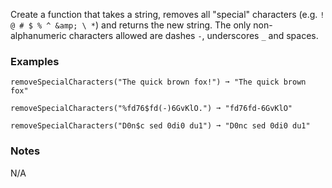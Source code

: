 
Create a function that takes a string, removes all "special" characters (e.g. `! @ # $ % ^ &amp; \ *`) and returns the new string. The only non-alphanumeric characters allowed are dashes `-`, underscores `_` and spaces.

### Examples

```
removeSpecialCharacters("The quick brown fox!") ➞ "The quick brown fox"

removeSpecialCharacters("%fd76$fd(-)6GvKlO.") ➞ "fd76fd-6GvKlO"

removeSpecialCharacters("D0n$c sed 0di0 du1") ➞ "D0nc sed 0di0 du1"
```

### Notes

N/A
